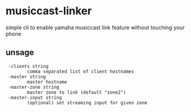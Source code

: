 # musiccast-linker
simple cli to enable yamaha musiccast link feature without touching your phone

## unsage 
````
 -clients string 
        comma separated list of client hostnames
 -master string
        master hostname
 -master-zone string
        master zone to link (default "zone2")
 -master-input string
        (optional) set streaming input for given zone
````

